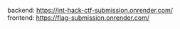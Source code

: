backend: https://int-hack-ctf-submission.onrender.com/ <br />
frontend: https://flag-submission.onrender.com/
